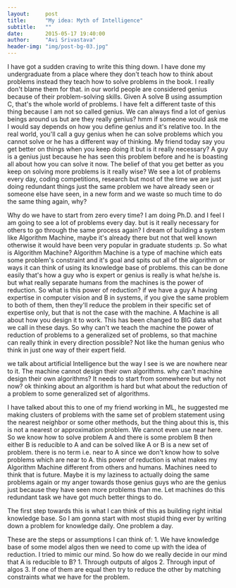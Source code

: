 ```yaml
---
layout:     post
title:      "My idea: Myth of Intelligence"
subtitle:   ""
date:       2015-05-17 19:40:00
author:     "Avi Srivastava"
header-img: "img/post-bg-03.jpg"
---
```


<p>I have got a sudden craving to write this thing down. I have done my undergraduate from a place where 
	they don't teach how to think about problems instead they teach how to solve problems in the book. 
	I really don't blame them for that. in our world people are considered genius because of their 
	problem-solving skills. Given A solve B using assumption C, that's the whole world of problems. 
	I have felt a different taste of this thing because I am not so called genius. We can always find 
	a lot of genius beings around us but are they really genius? hmm if someone would ask me I would say 
	depends on how you define genius and it's relative too. In the real world, you'll call a guy genius 
	when he can solve problems which you cannot solve or he has a different way of thinking. My friend 
	today say you get better on things when you keep doing it but is it really necessary? A guy is a genius 
	just because he has seen this problem before and he is boasting all about how you can solve it now. 
	The belief of that you get better as you keep on solving more problems is it really wise? We see a 
	lot of problems every day, coding competitions, research but most of the time we are just doing redundant 
	things just the same problem we have already seen or someone else have seen, in a new form and we waste 
	so much time to do the same thing again, why?</p>
<p>Why do we have to start from zero every time?
I am doing Ph.D. and I feel I am going to see a lot of problems every day. but is it really necessary for 
others to go through the same process again? I dream of building a system like Algorithm Machine, maybe 
it's already there but not that well known otherwise it would have been very popular in graduate students 
:p. So what is Algorithm Machine? Algorithm Machine is a type of machine which eats some problem's constraint 
and it's goal and spits out all of the algorithm or ways it can think of using its knowledge base of problems. 
this can be done easily that's how a guy who is expert or genius is really is what he/she is. but what really 
separate humans from the machines is the power of reduction. So what is this power of reduction? if we have a guy 
A having expertise in computer vision and B in systems, if you give the same problem to both of them, then 
they'll reduce the problem in their specific set of expertise only, but that is not the case with the machine. 
A Machine is all about how you design it to work. This has been changed to BIG data what we call in these days. 
So why can't we teach the machine the power of reduction of problems to a generalized set of problems, so that 
machine can really think in every direction possible? Not like the human genius who think in just one way of 
their expert field.</p>
<p>we talk about artificial Intelligence but the way I see is we are nowhere near to it. The machine cannot 
	design their own algorithms. why can't machine design their own algorithms? It needs to start from 
	somewhere but why not now? ok thinking about an algorithm is hard but what about the reduction of a 
	problem to some generalized set of algorithms.</p>
<p>I have talked about this to one of my friend working in ML, he suggested me making clusters of problems 
	with the same set of problem statement using the nearest neighbor or some other methods, but the thing 
	about this is, this is not a nearest or approximation problem. We cannot even use near here. So we know 
	how to solve problem A and there is some problem B then either B is reducible to A and can be solved 
	like A or B is a new set of problem. there is no term i.e. near to A since we don't know how to solve 
	problems which are near to A. this power of reduction is what makes my Algorithm Machine different 
	from others and humans. Machines need to think that is future. Maybe it is my laziness to actually doing 
	the same problems again or my anger towards those genius guys who are the genius just because they have 
	seen more problems than me. Let machines do this redundant task we have got much better things to do.</p>
<p>The first step towards this is what I can think of this as building right initial knowledge base. 
	So I am gonna start with most stupid thing ever by writing down a problem for knowledge daily. One 
	problem a day.</p>

<p>These are the steps or assumptions I can think of:
1. We have knowledge base of some model algos
then we need to come up with the idea of reduction. I tried to mimic our mind. So how do we really decide in our mind that A is reducible to B?
1. Through outputs of algos
2. Through input of algos
3. If one of them are equal then try to reduce the other by matching constraints what we have for the problem.</p>